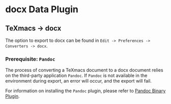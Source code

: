 # docx Data Plugin
## TeXmacs -> docx
The option to export to docx can be found in `Edit -> Preferences -> Converters -> docx`.

### Prerequisite: `Pandoc`
The process of converting a TeXmacs document to a docx document relies on the third-party application `Pandoc`. If `Pandoc` is not available in the environment during export, an error will occur, and the export will fail.

For information on installing the `Pandoc` plugin, please refer to [Pandoc Binary Plugin](./plugin_binary_pandoc.md).
